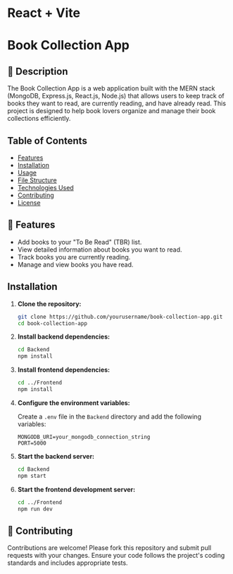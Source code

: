 # React + Vite

# Book Collection App

## 🚀 Description

The Book Collection App is a web application built with the MERN stack (MongoDB, Express.js, React.js, Node.js) that allows users to keep track of books they want to read, are currently reading, and have already read. This project is designed to help book lovers organize and manage their book collections efficiently.

## Table of Contents

- [Features](#features)
- [Installation](#installation)
- [Usage](#usage)
- [File Structure](#file-structure)
- [Technologies Used](#technologies-used)
- [Contributing](#contributing)
- [License](#license)

## 🌟 Features

- Add books to your "To Be Read" (TBR) list.
- View detailed information about books you want to read.
- Track books you are currently reading.
- Manage and view books you have read.

## Installation

1. **Clone the repository:**

   ```sh
   git clone https://github.com/yourusername/book-collection-app.git
   cd book-collection-app
   ```

2. **Install backend dependencies:**

   ```sh
   cd Backend
   npm install
   ```

3. **Install frontend dependencies:**

   ```sh
   cd ../Frontend
   npm install
   ```

4. **Configure the environment variables:**

   Create a `.env` file in the `Backend` directory and add the following variables:

   ```env
   MONGODB_URI=your_mongodb_connection_string
   PORT=5000
   ```

5. **Start the backend server:**

   ```sh
   cd Backend
   npm start
   ```

6. **Start the frontend development server:**

   ```sh
   cd ../Frontend
   npm run dev
   ```


## 💼 Contributing

Contributions are welcome! Please fork this repository and submit pull requests with your changes. Ensure your code follows the project's coding standards and includes appropriate tests.

